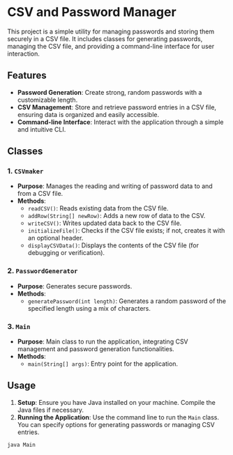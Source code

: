 # CSV and Password Manager

This project is a simple utility for managing passwords and storing them securely in a CSV file. It includes classes for generating passwords, managing the CSV file, and providing a command-line interface for user interaction.

## Features

- **Password Generation**: Create strong, random passwords with a customizable length.
- **CSV Management**: Store and retrieve password entries in a CSV file, ensuring data is organized and easily accessible.
- **Command-line Interface**: Interact with the application through a simple and intuitive CLI.

## Classes

### 1. `CSVmaker`
- **Purpose**: Manages the reading and writing of password data to and from a CSV file.
- **Methods**:
  - `readCSV()`: Reads existing data from the CSV file.
  - `addRow(String[] newRow)`: Adds a new row of data to the CSV.
  - `writeCSV()`: Writes updated data back to the CSV file.
  - `initializeFile()`: Checks if the CSV file exists; if not, creates it with an optional header.
  - `displayCSVData()`: Displays the contents of the CSV file (for debugging or verification).

### 2. `PasswordGenerator`
- **Purpose**: Generates secure passwords.
- **Methods**:
  - `generatePassword(int length)`: Generates a random password of the specified length using a mix of characters.

### 3. `Main`
- **Purpose**: Main class to run the application, integrating CSV management and password generation functionalities.
- **Methods**:
  - `main(String[] args)`: Entry point for the application.

## Usage

1. **Setup**: Ensure you have Java installed on your machine. Compile the Java files if necessary.
2. **Running the Application**: Use the command line to run the `Main` class. You can specify options for generating passwords or managing CSV entries.

```bash
java Main
